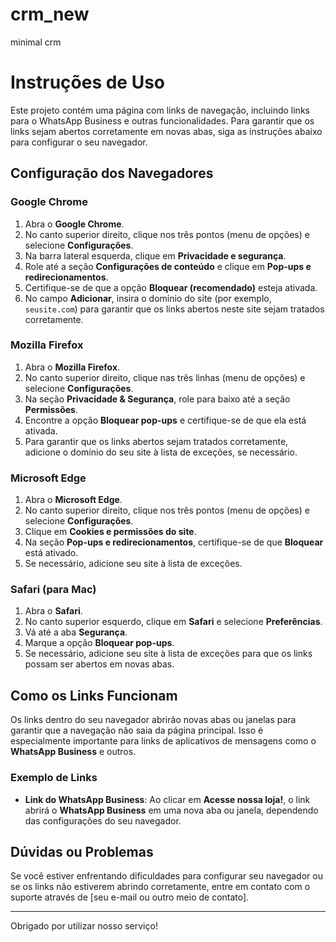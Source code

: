 # crm_new
minimal crm

# Instruções de Uso

Este projeto contém uma página com links de navegação, incluindo links para o WhatsApp Business e outras funcionalidades. Para garantir que os links sejam abertos corretamente em novas abas, siga as instruções abaixo para configurar o seu navegador.

## Configuração dos Navegadores

### **Google Chrome**
1. Abra o **Google Chrome**.
2. No canto superior direito, clique nos três pontos (menu de opções) e selecione **Configurações**.
3. Na barra lateral esquerda, clique em **Privacidade e segurança**.
4. Role até a seção **Configurações de conteúdo** e clique em **Pop-ups e redirecionamentos**.
5. Certifique-se de que a opção **Bloquear (recomendado)** esteja ativada.
6. No campo **Adicionar**, insira o domínio do site (por exemplo, `seusite.com`) para garantir que os links abertos neste site sejam tratados corretamente.

### **Mozilla Firefox**
1. Abra o **Mozilla Firefox**.
2. No canto superior direito, clique nas três linhas (menu de opções) e selecione **Configurações**.
3. Na seção **Privacidade & Segurança**, role para baixo até a seção **Permissões**.
4. Encontre a opção **Bloquear pop-ups** e certifique-se de que ela está ativada.
5. Para garantir que os links abertos sejam tratados corretamente, adicione o domínio do seu site à lista de exceções, se necessário.

### **Microsoft Edge**
1. Abra o **Microsoft Edge**.
2. No canto superior direito, clique nos três pontos (menu de opções) e selecione **Configurações**.
3. Clique em **Cookies e permissões do site**.
4. Na seção **Pop-ups e redirecionamentos**, certifique-se de que **Bloquear** está ativado.
5. Se necessário, adicione seu site à lista de exceções.

### **Safari (para Mac)**
1. Abra o **Safari**.
2. No canto superior esquerdo, clique em **Safari** e selecione **Preferências**.
3. Vá até a aba **Segurança**.
4. Marque a opção **Bloquear pop-ups**.
5. Se necessário, adicione seu site à lista de exceções para que os links possam ser abertos em novas abas.

## Como os Links Funcionam

Os links dentro do seu navegador abrirão novas abas ou janelas para garantir que a navegação não saia da página principal. Isso é especialmente importante para links de aplicativos de mensagens como o **WhatsApp Business** e outros.

### Exemplo de Links

- **Link do WhatsApp Business**: Ao clicar em **Acesse nossa loja!**, o link abrirá o **WhatsApp Business** em uma nova aba ou janela, dependendo das configurações do seu navegador.

## Dúvidas ou Problemas

Se você estiver enfrentando dificuldades para configurar seu navegador ou se os links não estiverem abrindo corretamente, entre em contato com o suporte através de [seu e-mail ou outro meio de contato].

---

Obrigado por utilizar nosso serviço!


